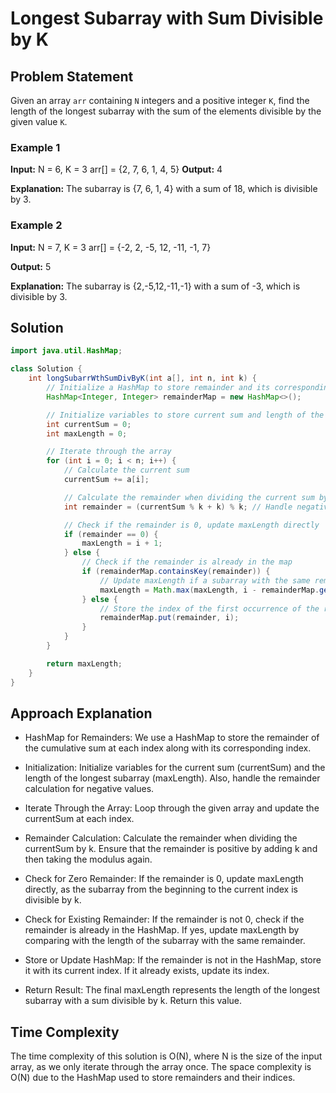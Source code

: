 # Longest Subarray with Sum Divisible by K

## Problem Statement

Given an array `arr` containing `N` integers and a positive integer `K`, find the length of the longest subarray with the sum of the elements divisible by the given value `K`.

### Example 1

**Input:**
N = 6, K = 3
arr[] = {2, 7, 6, 1, 4, 5}
**Output:**
4

**Explanation:**
The subarray is {7, 6, 1, 4} with a sum of 18, which is divisible by 3.

### Example 2

**Input:**
N = 7, K = 3
arr[] = {-2, 2, -5, 12, -11, -1, 7}

**Output:**
5

**Explanation:**
The subarray is {2,-5,12,-11,-1} with a sum of -3, which is divisible by 3.

## Solution

```java
import java.util.HashMap;

class Solution {
    int longSubarrWthSumDivByK(int a[], int n, int k) {
        // Initialize a HashMap to store remainder and its corresponding index
        HashMap<Integer, Integer> remainderMap = new HashMap<>();

        // Initialize variables to store current sum and length of the longest subarray
        int currentSum = 0;
        int maxLength = 0;

        // Iterate through the array
        for (int i = 0; i < n; i++) {
            // Calculate the current sum
            currentSum += a[i];

            // Calculate the remainder when dividing the current sum by k
            int remainder = (currentSum % k + k) % k; // Handle negative remainder

            // Check if the remainder is 0, update maxLength directly
            if (remainder == 0) {
                maxLength = i + 1;
            } else {
                // Check if the remainder is already in the map
                if (remainderMap.containsKey(remainder)) {
                    // Update maxLength if a subarray with the same remainder is found
                    maxLength = Math.max(maxLength, i - remainderMap.get(remainder));
                } else {
                    // Store the index of the first occurrence of the remainder
                    remainderMap.put(remainder, i);
                }
            }
        }

        return maxLength;
    }
}
```

## Approach Explanation
- HashMap for Remainders: We use a HashMap to store the remainder of the cumulative sum at each index along with its corresponding index.

- Initialization: Initialize variables for the current sum (currentSum) and the length of the longest subarray (maxLength). Also, handle the remainder calculation for negative values.

- Iterate Through the Array: Loop through the given array and update the currentSum at each index.

- Remainder Calculation: Calculate the remainder when dividing the currentSum by k. Ensure that the remainder is positive by adding k and then taking the modulus again.

- Check for Zero Remainder: If the remainder is 0, update maxLength directly, as the subarray from the beginning to the current index is divisible by k.

- Check for Existing Remainder: If the remainder is not 0, check if the remainder is already in the HashMap. If yes, update maxLength by comparing with the length of the subarray with the same remainder.

- Store or Update HashMap: If the remainder is not in the HashMap, store it with its current index. If it already exists, update its index.

- Return Result: The final maxLength represents the length of the longest subarray with a sum divisible by k. Return this value.

## Time Complexity
The time complexity of this solution is O(N), where N is the size of the input array, as we only iterate through the array once. The space complexity is O(N) due to the HashMap used to store remainders and their indices.